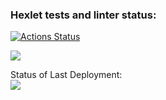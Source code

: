 ### Hexlet tests and linter status:
[![Actions Status](https://github.com/Tv1ste/python-project-lvl1/workflows/hexlet-check/badge.svg)](https://github.com/Tv1ste/python-project-lvl1/actions)

<a href="https://codeclimate.com/github/codeclimate/codeclimate/maintainability"><img src="https://api.codeclimate.com/v1/badges/a99a88d28ad37a79dbf6/maintainability" /></a>

Status of Last Deployment:<br>
<img src="https://github.com/Tv1ste/python-project-lvl1/workflows/my-test/badge.svg?branch=main"><br>
